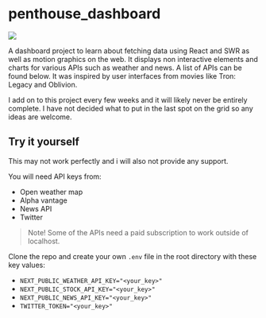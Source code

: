 # penthouse_dashboard

![](https://media.giphy.com/media/oGkyQ8R8Nqiy1SfaWS/giphy.gif)

A dashboard project to learn about fetching data using React and SWR as well as motion graphics on the web. It displays non interactive elements and charts for various APIs such as weather and news. A list of APIs can be found below. It was inspired by user interfaces from movies like Tron: Legacy and Oblivion.

I add on to this project every few weeks and it will likely never be entirely complete. I have not decided what to put in the last spot on the grid so any ideas are welcome.

## Try it yourself
This may not work perfectly and i will also not provide any support.

You will need API keys from:
- Open weather map
- Alpha vantage
- News API
- Twitter

> Note! Some of the APIs need a paid subscription to work outside of localhost.

Clone the repo and create your own `.env` file in the root directory with these key values:

- `NEXT_PUBLIC_WEATHER_API_KEY="<your_key>"`
- `NEXT_PUBLIC_STOCK_API_KEY="<your_key>"`
- `NEXT_PUBLIC_NEWS_API_KEY="<your_key>"`
- `TWITTER_TOKEN="<your_key>"`

